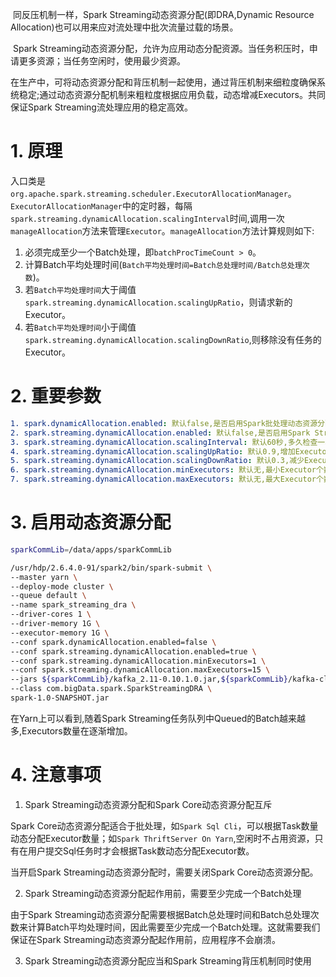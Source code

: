 ​		同反压机制一样，Spark Streaming动态资源分配(即DRA,Dynamic Resource Allocation)也可以用来应对流处理中批次流量过载的场景。

​		Spark Streaming动态资源分配，允许为应用动态分配资源。当任务积压时，申请更多资源；当任务空闲时，使用最少资源。

​		在生产中，可将动态资源分配和背压机制一起使用，通过背压机制来细粒度确保系统稳定;通过动态资源分配机制来粗粒度根据应用负载，动态增减Executors。共同保证Spark Streaming流处理应用的稳定高效。

# 1. 原理

入口类是`org.apache.spark.streaming.scheduler.ExecutorAllocationManager`。`ExecutorAllocationManager`中的定时器，每隔`spark.streaming.dynamicAllocation.scalingInterval`时间,调用一次`manageAllocation`方法来管理`Executor`。`manageAllocation`方法计算规则如下:

1. 必须完成至少一个Batch处理，即`batchProcTimeCount > 0`。
2. 计算Batch平均处理时间(`Batch平均处理时间=Batch总处理时间/Batch总处理次数`)。
3. 若`Batch平均处理时间`大于阈值`spark.streaming.dynamicAllocation.scalingUpRatio`，则请求新的Executor。
4. 若`Batch平均处理时间`小于阈值`spark.streaming.dynamicAllocation.scalingDownRatio`,则移除没有任务的Executor。

# 2. 重要参数

```yml
1. spark.dynamicAllocation.enabled: 默认false,是否启用Spark批处理动态资源分配。
2. spark.streaming.dynamicAllocation.enabled: 默认false,是否启用Spark Streaming流处理动态资源分配。
3. spark.streaming.dynamicAllocation.scalingInterval: 默认60秒,多久检查一次。
4. spark.streaming.dynamicAllocation.scalingUpRatio: 默认0.9,增加Executor的阈值。
5. spark.streaming.dynamicAllocation.scalingDownRatio: 默认0.3,减少Executor的阈值。
6. spark.streaming.dynamicAllocation.minExecutors: 默认无,最小Executor个数
7. spark.streaming.dynamicAllocation.maxExecutors: 默认无,最大Executor个数。
```
# 3. 启用动态资源分配

```bash
sparkCommLib=/data/apps/sparkCommLib

/usr/hdp/2.6.4.0-91/spark2/bin/spark-submit \
--master yarn \
--deploy-mode cluster \
--queue default \
--name spark_streaming_dra \
--driver-cores 1 \
--driver-memory 1G \
--executor-memory 1G \
--conf spark.dynamicAllocation.enabled=false \
--conf spark.streaming.dynamicAllocation.enabled=true \
--conf spark.streaming.dynamicAllocation.minExecutors=1 \
--conf spark.streaming.dynamicAllocation.maxExecutors=15 \
--jars ${sparkCommLib}/kafka_2.11-0.10.1.0.jar,${sparkCommLib}/kafka-clients-0.10.1.0.jar,${sparkCommLib}/spark-streaming-kafka-0-10_2.11-2.1.1.jar,${sparkCommLib}/fastjson-1.2.5.jar \
--class com.bigData.spark.SparkStreamingDRA \
spark-1.0-SNAPSHOT.jar
```

在Yarn上可以看到,随着Spark Streaming任务队列中Queued的Batch越来越多,Executors数量在逐渐增加。


# 4. 注意事项

1. Spark Streaming动态资源分配和Spark Core动态资源分配互斥

Spark Core动态资源分配适合于批处理，如`Spark Sql Cli`，可以根据Task数量动态分配Executor数量；如`Spark ThriftServer On Yarn`,空闲时不占用资源，只有在用户提交Sql任务时才会根据Task数动态分配Executor数。

当开启Spark Streaming动态资源分配时，需要关闭Spark Core动态资源分配。

2. Spark Streaming动态资源分配起作用前，需要至少完成一个Batch处理

由于Spark Streaming动态资源分配需要根据Batch总处理时间和Batch总处理次数来计算Batch平均处理时间，因此需要至少完成一个Batch处理。这就需要我们保证在Spark Streaming动态资源分配起作用前，应用程序不会崩溃。

3. Spark Streaming动态资源分配应当和Spark Streaming背压机制同时使用

